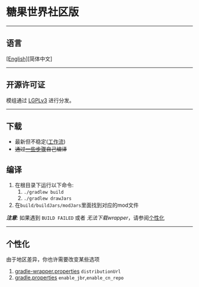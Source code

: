 # 糖果世界社区版

<hr>

## 语言

[[English]](README.md)[简体中文]

<hr>

## 开源许可证

模组通过 [LGPLv3](LICENSE) 进行分发。

<hr>

## 下载

- 最新但不稳定([工作流](https://github.com/Bread-NiceCat/CandyCraftCE/actions/workflows/autobuild.yml))
- ~~通过[一些步骤](#编译)自己编译~~

## 编译

1. 在根目录下运行以下命令:
    1. `./gradlew build`
    2. `./gradlew drawJars`
2. 在`build/buildJars/modJars`里面找到对应的mod文件

***注意***: 如果遇到 `BUILD FAILED` 或者 *无法下载wrapper*，请参阅[个性化](#个性化)

<hr>

## 个性化

由于地区差异，你也许需要改变某些选项

1. [gradle-wrapper.properties](gradle/wrapper/gradle-wrapper.properties) `distributionUrl`
2. [gradle.properties](gradle.properties) `enable_jbr`,`enable_cn_repo`


